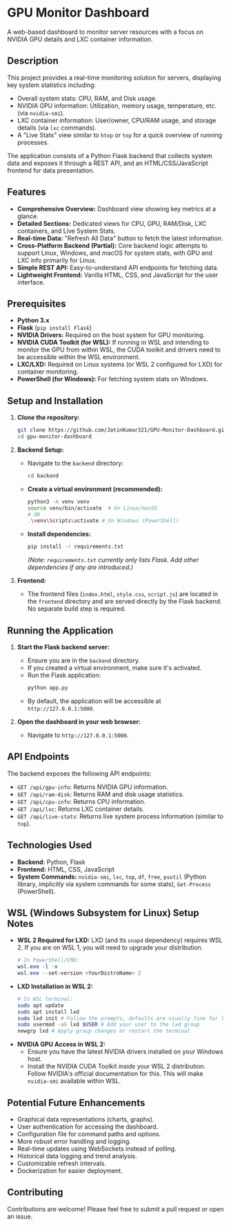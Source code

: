 # GPU Monitor Dashboard

A web-based dashboard to monitor server resources with a focus on NVIDIA GPU details and LXC container information.

## Description

This project provides a real-time monitoring solution for servers, displaying key system statistics including:
*   Overall system stats: CPU, RAM, and Disk usage.
*   NVIDIA GPU information: Utilization, memory usage, temperature, etc. (via `nvidia-smi`).
*   LXC container information: User/owner, CPU/RAM usage, and storage details (via `lxc` commands).
*   A "Live Stats" view similar to `htop` or `top` for a quick overview of running processes.

The application consists of a Python Flask backend that collects system data and exposes it through a REST API, and an HTML/CSS/JavaScript frontend for data presentation.

## Features

*   **Comprehensive Overview:** Dashboard view showing key metrics at a glance.
*   **Detailed Sections:** Dedicated views for CPU, GPU, RAM/Disk, LXC containers, and Live System Stats.
*   **Real-time Data:** "Refresh All Data" button to fetch the latest information.
*   **Cross-Platform Backend (Partial):** Core backend logic attempts to support Linux, Windows, and macOS for system stats, with GPU and LXC info primarily for Linux.
*   **Simple REST API:** Easy-to-understand API endpoints for fetching data.
*   **Lightweight Frontend:** Vanilla HTML, CSS, and JavaScript for the user interface.

## Prerequisites

*   **Python 3.x**
*   **Flask** (`pip install Flask`)
*   **NVIDIA Drivers:** Required on the host system for GPU monitoring.
*   **NVIDIA CUDA Toolkit (for WSL):** If running in WSL and intending to monitor the GPU from within WSL, the CUDA toolkit and drivers need to be accessible within the WSL environment.
*   **LXC/LXD:** Required on Linux systems (or WSL 2 configured for LXD) for container monitoring.
*   **PowerShell (for Windows):** For fetching system stats on Windows.

## Setup and Installation

1.  **Clone the repository:**
    ```bash
    git clone https://github.com/JatinKumar321/GPU-Monitor-Dashboard.git
    cd gpu-monitor-dashboard
    ```

2.  **Backend Setup:**
    *   Navigate to the `backend` directory:
        ```bash
        cd backend
        ```
    *   **Create a virtual environment (recommended):**
        ```bash
        python3 -m venv venv
        source venv/bin/activate  # On Linux/macOS
        # OR
        .\venv\Scripts\activate # On Windows (PowerShell)
        ```
    *   **Install dependencies:**
        ```bash
        pip install -r requirements.txt
        ```
        *(Note: `requirements.txt` currently only lists Flask. Add other dependencies if any are introduced.)*

3.  **Frontend:**
    *   The frontend files (`index.html`, `style.css`, `script.js`) are located in the `frontend` directory and are served directly by the Flask backend. No separate build step is required.

## Running the Application

1.  **Start the Flask backend server:**
    *   Ensure you are in the `backend` directory.
    *   If you created a virtual environment, make sure it's activated.
    *   Run the Flask application:
        ```bash
        python app.py
        ```
    *   By default, the application will be accessible at `http://127.0.0.1:5000`.

2.  **Open the dashboard in your web browser:**
    *   Navigate to `http://127.0.0.1:5000`.

## API Endpoints

The backend exposes the following API endpoints:

*   `GET /api/gpu-info`: Returns NVIDIA GPU information.
*   `GET /api/ram-disk`: Returns RAM and disk usage statistics.
*   `GET /api/cpu-info`: Returns CPU information.
*   `GET /api/lxc`: Returns LXC container details.
*   `GET /api/live-stats`: Returns live system process information (similar to `top`).

## Technologies Used

*   **Backend:** Python, Flask
*   **Frontend:** HTML, CSS, JavaScript
*   **System Commands:** `nvidia-smi`, `lxc`, `top`, `df`, `free`, `psutil` (Python library, implicitly via system commands for some stats), `Get-Process` (PowerShell).

## WSL (Windows Subsystem for Linux) Setup Notes

*   **WSL 2 Required for LXD:** LXD (and its `snapd` dependency) requires WSL 2. If you are on WSL 1, you will need to upgrade your distribution.
    ```powershell
    # In PowerShell/CMD:
    wsl.exe -l -v
    wsl.exe --set-version <YourDistroName> 2
    ```
*   **LXD Installation in WSL 2:**
    ```bash
    # In WSL terminal:
    sudo apt update
    sudo apt install lxd
    sudo lxd init # Follow the prompts, defaults are usually fine for local use.
    sudo usermod -aG lxd $USER # Add your user to the lxd group
    newgrp lxd # Apply group changes or restart the terminal
    ```
*   **NVIDIA GPU Access in WSL 2:**
    *   Ensure you have the latest NVIDIA drivers installed on your Windows host.
    *   Install the NVIDIA CUDA Toolkit *inside* your WSL 2 distribution. Follow NVIDIA's official documentation for this. This will make `nvidia-smi` available within WSL.

## Potential Future Enhancements

*   Graphical data representations (charts, graphs).
*   User authentication for accessing the dashboard.
*   Configuration file for command paths and options.
*   More robust error handling and logging.
*   Real-time updates using WebSockets instead of polling.
*   Historical data logging and trend analysis.
*   Customizable refresh intervals.
*   Dockerization for easier deployment.

## Contributing

Contributions are welcome! Please feel free to submit a pull request or open an issue.
